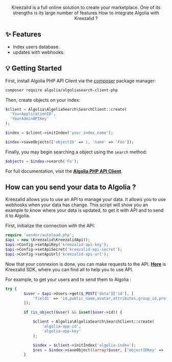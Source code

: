 <p align="center">
Kreezalid is a full online solution to create your marketplace. One of its strengths
is its large number of features 
How to integrate Algolia with Kreezalid ?
</p>

## ✨ Features

- Index users database.
- updates with webhooks.

## 💡 Getting Started

First, install Algolia PHP API Client via the [composer](https://getcomposer.org/) package manager:
```bash
composer require algolia/algoliasearch-client-php
```

Then, create objects on your index:
```php
$client = Algolia\AlgoliaSearch\SearchClient::create(
  'YourApplicationID',
  'YourAdminAPIKey'
);

$index = $client->initIndex('your_index_name');

$index->saveObjects(['objectID' => 1, 'name' => 'Foo']);
```

Finally, you may begin searching a object using the `search` method:
```php
$objects = $index->search('Fo');
```

For full documentation, visit the **[Algolia PHP API Client](https://www.algolia.com/doc/api-client/getting-started/install/php/)**.

## How can you send your data to Algolia ?

Kreezalid allows you to use an API to manage your data. It allows you to use webhooks when your data has change.
This script will show you an example to know where your data is updated, to get it with API and to send it to Algolia.

First, initialize the connection with the API:
```php
require 'vendor/autoload.php';
$api = new \Kreezalid\KreezalidApi();
$api->Config->setApiKey('kreezalid-api-key');
$api->Config->setApiSecret('kreezalid-api-secret');
$api->Config->setApiUrl('kreezalid-api-url'); 
```
Now that your connexion is done, you can make requests to the API. 
**[Here](https://github.com/kreezalid/php-sdk)** is Kreezalid SDK, where you can find all to help you to use API.

For example, to get your users and to send them to Algolia :
```php
try {
        $user = $api->Users->get($_POST['data']['id'], [
            'fields' => 'id,public_name,avatar,attributes,group_id,profile_url',
        ]);

        if (is_object($user) && isset($user->id)) {

            $client = Algolia\AlgoliaSearch\SearchClient::create(
                'algolia-app-id',
                'algolia-app-key'
            );

            $index = $client->initIndex('algolia-index');
            $res = $index->saveObject((array)$user, ['objectIDKey' => 'id']);
        }
```

